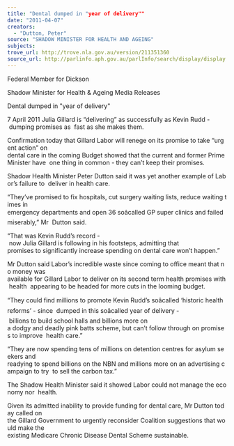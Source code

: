 ```yaml
---
title: "Dental dumped in "year of delivery""
date: "2011-04-07"
creators:
  - "Dutton, Peter"
source: "SHADOW MINISTER FOR HEALTH AND AGEING"
subjects:
trove_url: http://trove.nla.gov.au/version/211351360
source_url: http://parlinfo.aph.gov.au/parlInfo/search/display/display.w3p;query=Id%3A%22media/pressrel/1046650%22
---
```


 

 

 

 

 

 Federal Member for Dickson 

 Shadow Minister for Health & Ageing Media Releases   

 

 Dental dumped in "year of delivery" 

 7 April 2011 Julia Gillard is “delivering” as successfully as Kevin Rudd - dumping promises as  fast as she makes them. 

 Confirmation today that Gillard Labor will renege on its promise to take “urgent action” on  dental care in the coming Budget showed that the current and former Prime Minister have  one thing in common - they can’t keep their promises. 

 Shadow Health Minister Peter Dutton said it was yet another example of Labor’s failure to  deliver in health care. 

 “They’ve promised to fix hospitals, cut surgery waiting lists, reduce waiting times in  emergency departments and open 36 soâcalled GP super clinics and failed miserably,” Mr  Dutton said. 

 “That was Kevin Rudd’s record - now Julia Gillard is following in his footsteps, admitting that  promises to significantly increase spending on dental care won’t happen.” 

 Mr Dutton said Labor’s incredible waste since coming to office meant that no money was  available for Gillard Labor to deliver on its second term health promises with health  appearing to be headed for more cuts in the looming budget. 

 “They could find millions to promote Kevin Rudd’s soâcalled ‘historic health reforms’ - since  dumped in this soâcalled year of delivery - billions to build school halls and billions more on  a dodgy and deadly pink batts scheme, but can’t follow through on promises to improve  health care.” 

 “They are now spending tens of millions on detention centres for asylum seekers and  readying to spend billions on the NBN and millions more on an advertising campaign to try  to sell the carbon tax.” 

 The Shadow Health Minister said it showed Labor could not manage the economy nor  health. 

 Given its admitted inability to provide funding for dental care, Mr Dutton today called on  the Gillard Government to urgently reconsider Coalition suggestions that would make the  existing Medicare Chronic Disease Dental Scheme sustainable. 

 

   

